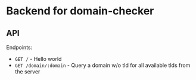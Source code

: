 # Backend for domain-checker

## API

Endpoints:

- `GET /` - Hello world
- `GET /domain/:domain` - Query a domain w/o tld for all available tlds from the server
